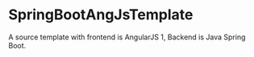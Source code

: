 # SpringBootAngJsTemplate
A source template with frontend is AngularJS 1, Backend is Java Spring Boot.
